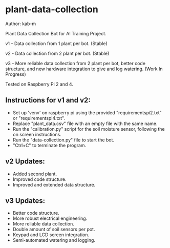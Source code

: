 # plant-data-collection
Author: kab-m

Plant Data Collection Bot for AI Training Project.

v1 - Data collection from 1 plant per bot. (Stable)

v2 - Data collection from 2 plant per bot. (Stable)

v3 - More reliable data collection from 2 plant per bot, better code structure, and new hardware integration to give and log watering. (Work In Progress)

Tested on Raspberry Pi 2 and 4.

## Instructions for v1 and v2:
- Set up 'venv' on raspberry pi using the provided "requirementspi2.txt" or "requirementspi4.txt".
- Replace "plant_data.csv" file with an empty file with the same name.
- Run the "calibration.py" script for the soil moisture sensor, following the on screen instructions.
- Run the "data-collection.py" file to start the bot.
- "Ctrl+C" to terminate the program.

## v2 Updates:
- Added second plant.
- Improved code structure.
- Improved and extended data structure.

## v3 Updates:
- Better code structure.
- More robust electrical engineering.
- More reliable data collection.
- Double amount of soil sensors per pot.
- Keypad and LCD screen integration.
- Semi-automated watering and logging.
